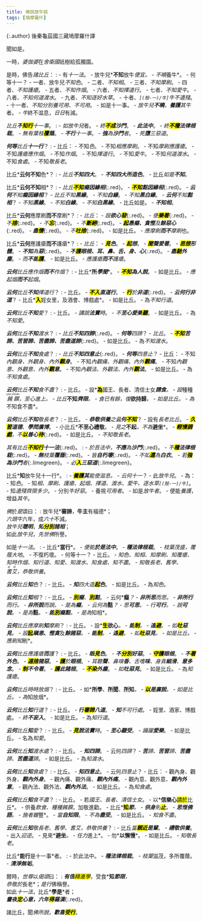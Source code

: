 ```yaml
---
title: 佛說放牛經
tags: [鳩摩羅什]
---
```


{:.author}
後秦龜茲國三藏鳩摩羅什譯

聞如是。

一時，*婆伽婆*在*舍衛國*祇樹給孤獨園。

是時，佛告*諸比丘*：
: - 有*十一法*。
    - 放牛兒*<b>不知</b>放牛<dfn title="适宜的方法。">便宜</dfn>*。
	  - 不曉*養牛*。
		- 何等十一？
		  - 一者、放牛兒*不知色*。
		    - 二者、*不知相*。
			  - 三者、*不知摩刷*。
			    - 四者、*不知護瘡*。
				  - 五者、*不知作烟*。
				    - 六者、*不知擇道行*。
					  - 七者、*不知愛牛*。
					    - 八者、*不知何道渡水*。
						  - 九者、*不知逐好水草*。
						    - 十者、*`[(殼-一)/牛]`牛不遺殘*。
							  - 十一者、*不知分別養可用、不可用*。
								- 如是十一事。
								  - *放牛兒<b>不曉</b>，<b>養護</b>其牛*者。
								    - *牛*終不滋息，*日日*有減。

*比丘<b>不<mark>知行</mark></b>十一事*。
: - *如放牛兒*者。
    - *終<b><mark>不成</mark>沙門</b>*。
	  - *<b>此法<i>中</i></b>*。
	    - *終<b><mark>不種</mark><i>法律根栽</i></b>*。
		  - *無有葉枝<b><mark>覆</mark><i>蔭</i></b>*。
			- *<b>不行</b>十一事*。
			  - *<b>強</b>為<b>沙門</b>者*。
				- *死<b>墮</b>三惡道*。
	
*<b>何等</b>比丘<b>十一行</b>*？
: - 比丘：
    - 不知*色*。
	  - 不知*相應摩刷*。
	    - 不知*摩刷應護瘡*。
		  - 不知*護瘡應作烟*。
		    - 不知*作烟*。
			  - 不知*擇道行*。
			    - 不知*愛牛*。
				  - 不知*何道渡水*。
				    - 不知*食處*。
					  - 不知*敬長老*。

比丘*<b>云何不知</b>色*？
: - *比丘<b>不知<i>四大</i></b>*。
    - *<b>不知四大<i>所造色</i></b>*。
	  - 比丘*如是<b>不知</b>*。

比丘*<b>云何不知</b>相*？
: - *比丘<b><mark>不知</mark>癡因緣相</b>*{:.red}。
    - *<b><mark>不知</mark>黠因緣相</b>*{:.red}。
      - *<b>云何</b>不知<b>癡因緣相</b>*？
	    - *比丘不知<b>黑緣</b>*。
		  - *不知<b>白緣</b>*。
		    - *不知<b>黑白緣</b>*。
			  - *<b>云何</b>不知<b>黠相</b>*？
			    - *不知<b>黑緣</b>*。
				  - *不知<b>白緣</b>*。
				    - *不知<b>白黑緣</b>*。
						- 比丘如是。
						  - *<b>不知相</b>*。
	
比丘*<b>云何</b>應摩刷<b>而不</b>摩刷*？
: - *比丘*：
    - *設<b><i>欲心</i><mark>發</mark></b>*{:.red}。
      - *便<b><mark>樂著</mark></b>*{:.red}。
	    - *不<b><mark>捨</mark></b>*{:.red}。
	      - *不<b><mark>忘</mark></b>*{:.red}。
		    - *不<b><mark>斷絕</mark></b>*{:.red}。
		      - *<b><mark>起</mark><i>愚癡</i>、<i>貪慳</i></b>及<b><i>餘惡心</i></b>*{:.red}。
			    - *<b><i>盡</i><mark>懷</mark></b>*{:.red}。
			      - *不<b><mark>吐捨</mark></b>*{:.red}。
				    - 如是比丘。
					  - *應摩刷<b>而不</b>摩刷*也。
	
比丘*<b>云何</b>應護瘡<b>而不</b>護瘡*？
: - *比丘*：
    - *<b><mark>見</mark><i>色</i></b>*。
      - *<b><mark>起</mark><i>想</i></b>*。
	    - *<b><mark>聞</mark><i>聲</i>愛著</b>*。
	      - *<b><mark>思想</mark><i>形體</i></b>*。
		    - *<b>不知</b>為<b>惡</b>*{:.red}。
		      - *<b>不<mark>護</mark>眼根、耳、鼻、舌、身、心</b>*{:.red}。
			    - *<b>盡<mark>馳</mark><i>外塵</i></b>*。
			      - *而<b>不能<mark>護</mark></b>*。
				    - 如是比丘。
					  - *應護瘡<b>而不</b>護瘡*。
	
*<b>云何</b>*比丘*應作烟<b>而不</b>作烟*？
: - 比丘*<b>所<i>學聞</i></b>*。
    - *<b><mark>不知</mark>為人說</b>*。
      - 如是比丘。
	    - *應起烟<b>而不</b>起烟*。
	
*<b>云何</b>*比丘*<b>不知</b>擇道行*？
: - 比丘。
    - *<b><mark>不入</mark><i>直道</i>行</b>*。
      - *<b><mark>行</mark></b>於<b>非道</b>*{:.red}。
        - *<b>云何行非道</b>*？
	      - 比丘*<b><mark>入</mark></b>婬女里，及酒會、博戲處*。
	        - 如是比丘。
			  - 為*不知行道*。
		
*<b>云何</b>比丘<b>不知</b>愛*？
: - 比丘。
    - *講說<b><i>法寶</i></b>時*。
	  - *不<b>至心愛樂<mark>聽</mark></b>*。
        - 如是比丘。
		  - 為*不知愛*。
	
*<b>云何</b>比丘<b>不知</b>渡水*？
: - *比丘<b>不知<i>四諦</i></b>*{:.red}。
    - *<b>何等</b>四諦*？
	  - *比丘*。
	    - *<b><mark>不知</mark><i>苦</i>諦、<i>苦習</i>諦、<i>苦盡</i>諦、<i>苦盡道</i>諦</b>*{:.red}。
	      - 如是比丘。
		    - 為*不知渡水*。
		
*<b>云何</b>比丘<b>不知</b>食處*？
: - *比丘<b>不知<i>四意止</i></b>*{:.red}。
    - *<b>何等</b>四意止*？
	  - 比丘：
	    - 不知*內觀身、外觀身、內外<b><mark>觀</mark><i>身</i></b>*。
		  - 不知*內觀痛、外觀痛、內外<b><mark>觀</mark><i>痛</i></b>*。
		    - 不知*內觀意、外觀意、內外<b><mark>觀</mark><i>意</i></b>*。
			  - 不知*內觀法、外觀法、內外<b><mark>觀</mark><i>法</i></b>*。
				- 如是比丘。
				  - 為*不知食處*。
		  
*<b>云何</b>比丘<b>不知</b>食不盡*？
: - 比丘。
    - 設*<b><mark>為</mark></b>國王、長者、清信士女<b><i>請食</i></b>*。
      - 設*種種<dfn title="丰盛的菜肴。"><ruby>餚饌<rt>yáo zhuàn</rt></ruby></dfn>*，至心進上。
	    - 比丘*<b>不知<i>齊限</i></b>*。
	      - 食已有餘，復*<b>欲持歸</b>*。
		    - 如是比丘。
		      - 為*不知食不盡*。
	
*<b>云何</b>比丘<b>不知</b>敬長老*？
: - 比丘。
    - *<b><i>恭敬供養</i></b>之<b>云何<mark>不知</mark></b>*？
      - 設有*長老比丘*。
	    - *<b><mark>久習</mark><i>道德</i></b>*、*<b><i>學問</i>廣博</b>*。
	      - 小比丘*<b>不至心禮敬</b>*。
		    - 見之*<b>不起</b>*，不為*<b>避坐</b>*。
		      - *<b><mark>輕慢調戲</mark></b>，不<b><mark>以</mark><i>善心</i><mark>待</mark></b>*{:.red}。
			    - 如是比丘。
				  - *不知敬長老*。
	  
*其有比丘<b><mark>不知行</mark><i>十一法</i></b>*{:.red}。
: - *於吾法中，<b>不應</b>為<b>沙門</b>*{:.red}。
    - *不<b><mark>種</mark>法律根栽</b>*{:.red}。
	  - *<b>無</b>枝葉<b>覆蔭</b>*{:.red}。
	    - *皆<b>自朽壞</b>*{:.red}。
		  - *不如<b><mark>還</mark></b>為<b>白衣</b>*。
		    - *若<b><mark>強</mark>為沙門</b>者*{:.limegreen}。
			  - *必<b><mark>入</mark>三惡道</b>*{:.limegreen}。

比丘*<b>知</b>放牛兒十一行*。
: - *<b><mark>養護</mark>其</b>*能使滋息。
    - 云何*十一*？
      - 此*放牛兒*。
	    - 為：
		  - 知*色*。
		    - 知*相、摩刷、護瘡、起烟、擇道、渡水、愛牛、逐水草`[(殼-一)/牛]`*。
			  - 知*遺殘齊限多少*。
			    - 分別*牛好惡*。
				  - 養視*可用者*。
					- 如是*放牛者*。
					  - 便能*養護*，增益*其牛*。

*佛*於*是*頌曰：
: 放牛兒*<b>審諦</b>*，*<b>牛主</b>有福德*；\
*六頭牛*六年，成*六十*不減。\
*放牛兒<b>聰明</b>*，*<b>知<mark>分別</mark>諸相</b>*；\
如此*放牛兒*，*先世佛*所譽。

如是*十一法*。
: - 比丘*<b>當行</b>*。
    - *便能<b>於是法中</b>*。
	  - *<b>種法律根栽</b>*。
        - *枝葉茂盛，覆蔭大地*。
	      - 不復朽壞。
	        - 何等十一？
	          - 比丘。
			    - *知色、知相、知摩刷、知覆瘡、知時作烟、知行道、知愛、知渡水、知食處、知不盡*。
				  - *知敬長老、舊學、<dfn title="师长，尊长。"><ruby>耆艾<rt>qí ài</rt></ruby></dfn>，恭敬供養*。
		
*<b>云何</b>比丘<b>知</b>色*？
: - 比丘。
    - *<b>知</b>四大造<b><mark>起</mark>色</b>*。
	  - 如是比丘。
	    - 為*知色*。

*<b>云何</b>比丘<b>知</b>相*？
: - 比丘。
    - *<b><mark>別</mark>癡</b>、<b><mark>別</mark>黠</b>*。
      - 云何*<b>癡</b>*？
	    - *<b>非所思</b>而思*。
		  - *<b>非所行</b>而行*。
		    - *<b>非所說</b>而說*。
			  - *是為<b>癡</b>*。
				- 云何為*<b>黠</b>*？
				  - *思<b>可思</b>*。
				    - *行<b>可行</b>*。
					  - *說<b>可說</b>*。
					    - 是為*<b>黠</b>*。
						  - *<b>能<mark>別</mark>癡黠</b>*。
						    - 是為*知相*。
	  
*<b>云何</b>比丘應摩刷<b>知</b>摩刷*？
: - 比丘。
    - 設*<b><mark>生</mark>欲心</b>*。
	  - *<b>能<mark>制</mark></b>*。
	    - *<b>遠<mark>避</mark></b>*。
		  - *如<b><mark>吐</mark>惡見</b>*。
		    - 設*<b><mark>起</mark><i>瞋恚</i>、<i>慳貪</i></b>及<b><i>餘諸惡</i></b>*。
			  - *<b>能<mark>制</mark></b>*。
			    - *<b>遠<mark>避</mark></b>*。
				  - *如<b><mark>吐</mark>惡見</b>*。
					- 如是比丘。
					  - *應刷*知*刷*。
	
*<b>云何</b>比丘應護瘡<b>而</b>護*？
: - 比丘。
    - *<b>眼<mark>見</mark>色</b>*。
	  - *<b>不<mark>分別</mark>好惡</b>*。
	    - *<b><mark>守護</mark>眼根</b>*。
		  - *<b>不<mark>著</mark>外色</b>*。
		    - *<b><mark>遠捨</mark>諸惡</b>*。
			  - *<b><mark>護</mark></b>於<b>眼根</b>*。
				- *耳聽<b><i>聲</i></b>、鼻嗅<b><i>香</i></b>、舌嗜<b><i>味</i></b>、身貪<b><i>細滑</i></b>、<b>意多<i>念</i></b>*。
				  - *<b><mark>制</mark>不令著</b>*。
					- *<b><mark>護</mark>此諸根</b>*。
					  - *<b><mark>不染</mark>外塵</b>*。
					    - *如<b>吐惡見</b>*。
						  - 如是比丘。
						    - 為*知護瘡*。
		
*<b>云何</b>比丘時時放烟*？
: - 比丘。
    - 如*<b>所學</b>、<b>所聞</b>、<b>所知</b>*。
	  - *<b><mark>以</mark><i>是</i>廣說</b>*。
        - 如是比丘。
		  - 為*知放烟*。
	
*<b>云何</b>比丘<b>知</b>行道*？
: - 比丘。
    - *<b><i>行</i><mark>審諦</mark>八道</b>*。
	  - *<b>知</b><i>不可行處</i>*。
	    - 婬里、酒家、博戲處。
		  - *終<b>不妄入</b>*。
			- 如是比丘。
			  - 為*知行道*。
	
*<b>云何</b>比丘<b>知</b>愛*？
: - 比丘。
    - *<b><mark>見</mark>說法寶</b>時*。
	  - *<b><i>至心</i>聽受</b>*。
	    - *踊躍<b>愛樂</b>*。
		  - 如是比丘。
		    - 名為*知愛*。

*<b>云何</b>比丘<b>知</b>渡水處*？
: - 比丘。
    - *<b>知<i>四諦</i></b>*。
      - 云何*四諦*？
	    - *<b>苦</b>諦、<b>苦習</b>諦、<b>苦盡</b>諦、<b>苦盡道</b>諦*。
	      - 如是比丘。
		    - 為*知渡水*。
		
*<b>云何</b>比丘<b>知</b>食處*？
: - 比丘。
    - *<b>知<i>四意止</i></b>*。
      - 云何*四意止*？
	    - 比丘：
	      - 觀內身、觀外身、*<b>觀內外<i>身</i></b>*。
			- 觀內痛、觀外痛、*<b>觀內外<i>痛</i></b>*。
			  - 觀內意、觀外意、*<b>觀內外<i>意</i></b>*。
				- 觀內法、觀外法、*<b>觀內外<i>法</i></b>*。
				  - 如是比丘。
				    - 為*知食處*。
		  
*<b>云何</b>比丘<b>知</b>食不盡*？
: - 比丘。
    - 若*國王、長者、清信士女*。
	  - 以*<b>信樂心</b><mark>請於</mark>比丘*。
	    - 供養*飲食、種種餚饌*，加敬進勸。
		  - 比丘*<b><mark>知</mark><i>節</i></b>*。
		    - *<b>供身</b>則<b><mark>止</mark></b>*。
			  - *<b>思惟佛語</b>*。
			    - *施者*雖*豐*。
				  - *當<b>自知<i>限</i></b>*。
				    - *不為<b>盡受</b>*。
					  - 如是比丘。
					    - *知食不盡*。
	  
*<b>云何</b>比丘<b>知</b>敬長老、舊學、耆艾，恭敬供養*？
: - 比丘*當<b><mark>親近</mark><i>是輩</i></b>*。
    - *<b>禮敬供養</b>*。
	  - 出入*迎逆*。
	    - 見來*<b>避坐</b>*。
		  - 任力*進上*。
		    - 勿*<b>以懈慢</b>*。
			  - 如是比丘。
				- *知敬長老*。

比丘*<b>能行</b>是十一事*者。
: - 於此法中。
    - *<b>種法律根栽</b>*。
	  - *枝葉*滋茂，多所覆蔭。
	    - *<b><i>清淨無垢</i></b>*。

爾時，*世尊*以*偈頌*曰：
: *<b>有信</b><mark>精進學</mark>*，受食*<b>知<i>節限</i></b>*，\
恭敬於*長老*；*是行*佛稱譽。\
如此*十一法*，比丘*<b>學是</b>*者；\
*<b>晝夜<mark>定</mark><i>心意</i>，六年<mark>得</mark><i>羅漢</i></b>*{:.red}。

諸比丘，聞*佛所說*，*<b>歡喜<mark>受行</mark></b>*。
